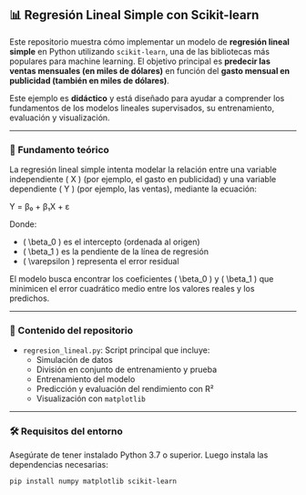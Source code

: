 ## 📊 Regresión Lineal Simple con Scikit-learn

Este repositorio muestra cómo implementar un modelo de **regresión lineal simple** en Python utilizando `scikit-learn`, una de las bibliotecas más populares para machine learning. El objetivo principal es **predecir las ventas mensuales (en miles de dólares)** en función del **gasto mensual en publicidad (también en miles de dólares)**.

Este ejemplo es **didáctico** y está diseñado para ayudar a comprender los fundamentos de los modelos lineales supervisados, su entrenamiento, evaluación y visualización.

---

### 🧱 Fundamento teórico

La regresión lineal simple intenta modelar la relación entre una variable independiente \( X \) (por ejemplo, el gasto en publicidad) y una variable dependiente \( Y \) (por ejemplo, las ventas), mediante la ecuación:

Y = β₀ + β₁X + ε

Donde:

- \( \beta_0 \) es el intercepto (ordenada al origen)
- \( \beta_1 \) es la pendiente de la línea de regresión
- \( \varepsilon \) representa el error residual

El modelo busca encontrar los coeficientes \( \beta_0 \) y \( \beta_1 \) que minimicen el error cuadrático medio entre los valores reales y los predichos.

---

### 📁 Contenido del repositorio

- `regresion_lineal.py`: Script principal que incluye:
  - Simulación de datos
  - División en conjunto de entrenamiento y prueba
  - Entrenamiento del modelo
  - Predicción y evaluación del rendimiento con R²
  - Visualización con `matplotlib`

---

### 🛠️ Requisitos del entorno

Asegúrate de tener instalado Python 3.7 o superior. Luego instala las dependencias necesarias:

```bash
pip install numpy matplotlib scikit-learn
